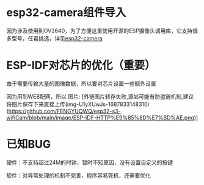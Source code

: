 ﻿# esp32-camera组件导入
因为涉及使用到OV2640，为了方便这里使用开源的ESP摄像头调用库，它支持很多型号，任君挑选，详见[esp32-camera](https://github.com/espressif/esp32-camera.git)

# ESP-IDF对芯片的优化（重要）
由于需要传输大量的图像数据，所以要对芯片设置一些额外设置

因为用到WEB配网，所以
图片: [外链图片转存失败,源站可能有防盗链机制,建议将图片保存下来直接上传(img-U1yXUwJs-1687833148310)(https://github.com/FENGYUQWQ/esp32-s3-wifiCam/blob/main/image/ESP-IDF-HTTP%E9%85%8D%E7%BD%AE.png)]




# 已知BUG
硬件：不支持超过24M的时钟，暂时不知原因，没有设置自定义的按键

软件：对异常处理的机制不完善，程序容易死机，还需要优化


	


